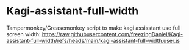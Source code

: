 # Kagi-assistant-full-width
Tampermonkey/Greasemonkey script to make kagi assisstant use full screen width:
https://raw.githubusercontent.com/freezingDaniel/Kagi-assistant-full-width/refs/heads/main/kagi-assistant-full-width.user.js
